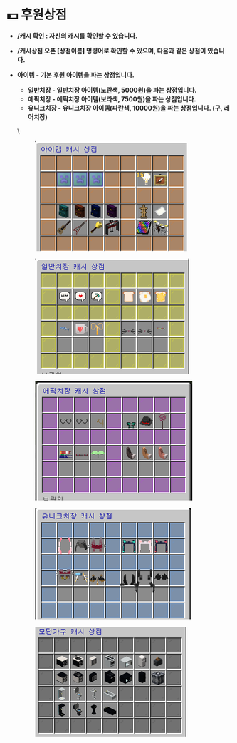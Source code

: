 # 💵 후원상점

* **/캐시 확인 : 자신의 캐시를 확인할 수 있습니다.**
* **/캐시상점 오픈 \[상점이름] 명령어로 확인할 수 있으며, 다음과 같은 상점이 있습니다.**
*   **아이템 - 기본 후원 아이템을 파는 상점입니다.**

    * **일반치장 - 일반치장 아이템(노란색, 5000원)을 파는 상점입니다.**
    * **에픽치장 - 에픽치장 아이템(보라색, 7500원)을 파는 상점입니다.**
    * **유니크치장 - 유니크치장 아이템(파란색, 10000원)을 파는 상점입니다. (구, 레어치장)**

    \


    <figure><img src="../../.gitbook/assets/image (1).png" alt=""><figcaption></figcaption></figure>

    <figure><img src="../../.gitbook/assets/image (6).png" alt=""><figcaption></figcaption></figure>



    <figure><img src="../../.gitbook/assets/image (7).png" alt=""><figcaption></figcaption></figure>



    <figure><img src="../../.gitbook/assets/image (1) (3).png" alt=""><figcaption></figcaption></figure>



    <figure><img src="../../.gitbook/assets/image (4).png" alt=""><figcaption></figcaption></figure>
